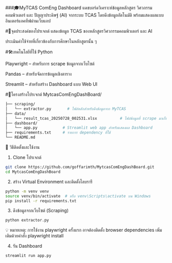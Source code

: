 ###🎓MyTCAS ComEng Dashboard
แดชบอร์ดวิเคราะห์ข้อมูลหลักสูตร วิศวกรรมคอมพิวเตอร์ และ ปัญญาประดิษฐ์ (AI) จากระบบ TCAS โดยดึงข้อมูลอัตโนมัติ พร้อมแสดงผลแบบอินเตอร์แอคทีฟผ่านเว็บแอป

#📌จุดประสงค์ของโปรเจกต์
แสดงข้อมูล TCAS ของหลักสูตรวิศวกรรมคอมพิวเตอร์ และ AI

ประเมินค่าใช้จ่ายที่เกี่ยวข้องกับการศึกษาในหลักสูตรนั้น ๆ

#🛠เทคโนโลยีที่ใช้
Python

Playwright – สำหรับการ scrape ข้อมูลจากเว็บไซต์

Pandas – สำหรับจัดการข้อมูลเชิงตาราง

Streamlit – สำหรับสร้าง Dashboard แบบ Web UI

#📁โครงสร้างโปรเจกต์
MytcasComEngDashBoard/
```bash
├── scraping/
│   └── extractor.py       # ไฟล์หลักสำหรับดึงข้อมูลจาก MyTCAS
├── data/
│   └── result_tcas_20250728_002531.xlsx          # ไฟล์ข้อมูลที่ scrape มาเก็บไว้
├── dashboard/
│   └── app.py           # Streamlit web app สำหรับแสดงผล Dashboard
├── requirements.txt     # รายการ dependency ที่ใช้
└── README.md
``````

🚀 วิธีติดตั้งและใช้งาน
1. Clone โปรเจกต์
```bash
git clone https://github.com/goffarimth/MytcasComEngDashBoard.git
cd MytcasComEngDashBoard
```
2. สร้าง Virtual Environment และติดตั้งไลบรารี
```bash
python -m venv venv
source venv/bin/activate  # หรือ venv\Scripts\activate บน Windows
pip install -r requirements.txt
```
3. ดึงข้อมูลจากเว็บไซต์ (Scraping)
```bash
python extractor.py
```
💡 หมายเหตุ: การใช้งาน playwright ครั้งแรก อาจต้องติดตั้ง browser dependencies เพิ่มเติมด้วยคำสั่ง
playwright install

4. รัน Dashboard
```bash
streamlit run app.py
```
